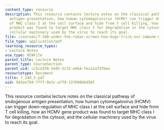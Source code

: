 ```yaml
---
content_type: resource
description: This resource contains lecture notes on the classical pathway of endogenous
  antigen presentation, how human cytomegalovirus (HCMV) can trigger down-regulation
  of MHC class I at the cell surface and hide from T cell killing, how an HCMV gene
  product was found to target MHC class I for degradation in the cytosol, and the
  cellular machinery used by the virus to reach its goal.
file: /courses/7-340-under-the-radar-screen-how-bugs-trick-our-immune-defenses-spring-2007/9d2ee7947ff79e3ca7f9137698b04507_7_340_5.pdf
file_type: application/pdf
learning_resource_types:
- Lecture Notes
ocw_type: OCWFile
parent_title: Lecture Notes
parent_type: CourseSection
parent_uid: cc5ca3f8-3e95-5c32-e664-feca1afd7bee
resourcetype: Document
title: 7_340_5.pdf
uid: 9d2ee794-7ff7-9e3c-a7f9-137698b04507
---
```

This resource contains lecture notes on the classical pathway of endogenous antigen presentation, how human cytomegalovirus (HCMV) can trigger down-regulation of MHC class I at the cell surface and hide from T cell killing, how an HCMV gene product was found to target MHC class I for degradation in the cytosol, and the cellular machinery used by the virus to reach its goal.

